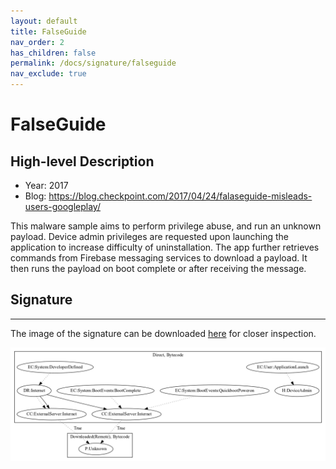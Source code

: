 ```yaml
---
layout: default
title: FalseGuide
nav_order: 2
has_children: false
permalink: /docs/signature/falseguide
nav_exclude: true
---
```


# FalseGuide

## High-level Description

* Year: 2017
* Blog: https://blog.checkpoint.com/2017/04/24/falaseguide-misleads-users-googleplay/

This malware sample aims to perform privilege abuse, and run an unknown payload. Device admin privileges are requested upon launching the application to increase difficulty of uninstallation. The app further retrieves commands from Firebase messaging services to download a payload. It then runs the payload on boot complete or after receiving the message.

## Signature
---

The image of the signature can be downloaded [here](../../img/signatures/FalseGuide.png) for closer inspection.

![](../../img/signatures/FalseGuide.png)
